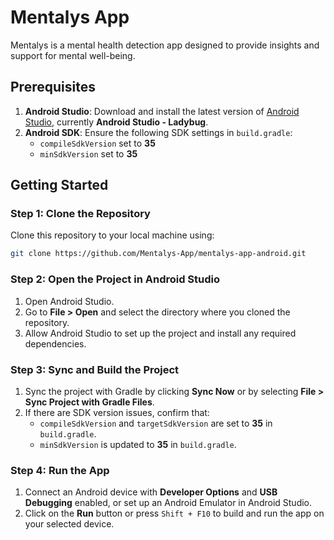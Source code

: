 # Mentalys App

Mentalys is a mental health detection app designed to provide insights and support for mental well-being.

## Prerequisites

1. **Android Studio**: Download and install the latest version of [Android Studio](https://developer.android.com/studio), currently **Android Studio - Ladybug**.
2. **Android SDK**: Ensure the following SDK settings in `build.gradle`:
   - `compileSdkVersion` set to **35**
   - `minSdkVersion` set to **35**

## Getting Started

### Step 1: Clone the Repository

Clone this repository to your local machine using:

```bash
git clone https://github.com/Mentalys-App/mentalys-app-android.git
```

### Step 2: Open the Project in Android Studio

1. Open Android Studio.
2. Go to **File > Open** and select the directory where you cloned the repository.
3. Allow Android Studio to set up the project and install any required dependencies.

### Step 3: Sync and Build the Project

1. Sync the project with Gradle by clicking **Sync Now** or by selecting **File > Sync Project with Gradle Files**.
2. If there are SDK version issues, confirm that:
   - `compileSdkVersion` and `targetSdkVersion` are set to **35** in `build.gradle`.
   - `minSdkVersion` is updated to **35** in `build.gradle`.

### Step 4: Run the App

1. Connect an Android device with **Developer Options** and **USB Debugging** enabled, or set up an Android Emulator in Android Studio.
2. Click on the **Run** button or press `Shift + F10` to build and run the app on your selected device.
